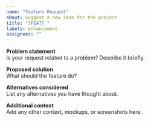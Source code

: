 ```yaml
---
name: "Feature Request"
about: Suggest a new idea for the project
title: "[FEAT] "
labels: enhancement
assignees: ""
---
```


**Problem statement**  
Is your request related to a problem?  Describe it briefly.

**Proposed solution**  
What should the feature do?

**Alternatives considered**  
List any alternatives you have thought about.

**Additional context**  
Add any other context, mockups, or screenshots here.

